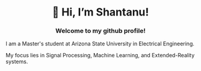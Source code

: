 # <div align=center> 👋 Hi, I’m Shantanu! </div>
### <div align=center> Welcome to my github profile! </div>

I am a Master's student at Arizona State University in Electrical Engineering. 

My focus lies in Signal Processing, Machine Learning, and Extended-Reality systems.
